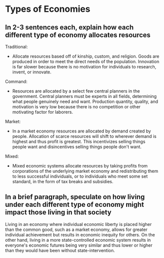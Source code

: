 # Types of Economies

## In 2-3 sentences each, explain how each different type of economy allocates resources

Traditional:
- Allocate resources based off of kinship, custom, and religion. Goods are
  produced in order to meet the direct needs of the population. Innovation is
  far slower because there is no motivation for individuals to research,
  invent, or innovate.

Command:
- Resources are allocated by a select few central planners in the government.
  Central planners must be experts in all fields, determining what people
  genuinely need and want. Production quantity, quality, and motivation is very
  low because there is no competition or other motivating factor for laborers.

Market:
- In a market economy resources are allocated by demand created by people.
  Allocation of scarce resources will shift to wherever demand is highest and
  thus profit is greatest. This incentivizes selling things people want and
  disincentives selling things people don't want.

Mixed:
- Mixed economic systems allocate resources by taking profits from corporations
  of the underlying market economy and redistributing them to less successful
  individuals, or to individuals who meet some set standard, in the form of tax
  breaks and subsidies.

## In a brief paragraph, speculate on how living under each different type of economy might impact those living in that society

Living in an economy where individual economic liberty is placed higher than
the common good, such as a market economy, allows for greater individual
achievement but results in economic inequity for others. On the other hand,
living in a more state-controlled economic system results in everyone's economic
futures being very similar and thus lower or higher than they would have been
without state-intervention.

